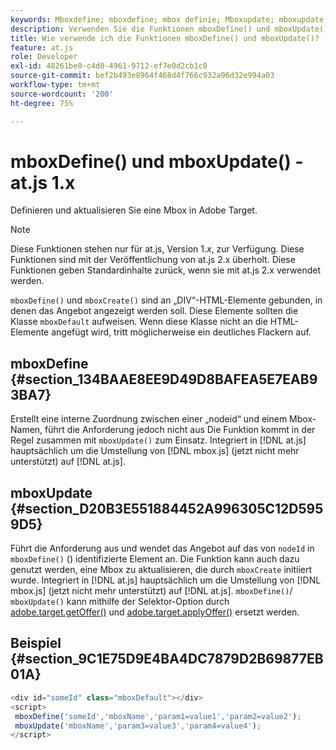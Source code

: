 ```yaml
---
keywords: Mboxdefine; mboxdefine; mbox definie; Mboxupdate; mboxupdate; mbox-Update; at.js; Funktionen; funktion
description: Verwenden Sie die Funktionen mboxDefine() und mboxUpdate() für die Adobe. [!DNL Target] JavaScript-Bibliothek at.js , um eine Mbox zu definieren oder zu aktualisieren. (at.js 1.x)
title: Wie verwende ich die Funktionen mboxDefine() und mboxUpdate()?
feature: at.js
role: Developer
exl-id: 48261be0-c4d0-4961-9712-ef7e0d2cb1c0
source-git-commit: bef2b493e8964f468d4f766c932a96d32e994a03
workflow-type: tm+mt
source-wordcount: '200'
ht-degree: 75%

---
```


# mboxDefine() und mboxUpdate() - at.js 1.x

Definieren und aktualisieren Sie eine Mbox in Adobe Target.

>[!NOTE]
>
>Diese Funktionen stehen nur für at.js, Version 1.*x*, zur Verfügung. Diese Funktionen sind mit der Veröffentlichung von at.js 2.x überholt. Diese Funktionen geben Standardinhalte zurück, wenn sie mit at.js 2.x verwendet werden.

`mboxDefine()` und `mboxCreate()` sind an „DIV“-HTML-Elemente gebunden, in denen das Angebot angezeigt werden soll. Diese Elemente sollten die Klasse `mboxDefault` aufweisen. Wenn diese Klasse nicht an die HTML-Elemente angefügt wird, tritt möglicherweise ein deutliches Flackern auf.

## mboxDefine  {#section_134BAAE8EE9D49D8BAFEA5E7EAB93BA7}

Erstellt eine interne Zuordnung zwischen einer „nodeid“ und einem Mbox-Namen, führt die Anforderung jedoch nicht aus Die Funktion kommt in der Regel zusammen mit `mboxUpdate()` zum Einsatz. Integriert in [!DNL at.js] hauptsächlich um die Umstellung von [!DNL mbox.js] (jetzt nicht mehr unterstützt) auf [!DNL at.js].

## mboxUpdate {#section_D20B3E551884452A996305C12D5959D5}

Führt die Anforderung aus und wendet das Angebot auf das von `nodeId` in `mboxDefine()` () identifizierte Element an. Die Funktion kann auch dazu genutzt werden, eine Mbox zu aktualisieren, die durch `mboxCreate` initiiert wurde. Integriert in [!DNL at.js] hauptsächlich um die Umstellung von [!DNL mbox.js] (jetzt nicht mehr unterstützt) auf [!DNL at.js]. `mboxDefine()`/ `mboxUpdate()` kann mithilfe der Selektor-Option durch [adobe.target.getOffer()](/help/c-implementing-target/c-implementing-target-for-client-side-web/adobe-target-getoffer.md) und [adobe.target.applyOffer()](/help/c-implementing-target/c-implementing-target-for-client-side-web/adobe-target-applyoffer.md) ersetzt werden.

## Beispiel {#section_9C1E75D9E4BA4DC7879D2B69877EB01A}

```javascript
<div id="someId" class="mboxDefault"></div> 
<script> 
 mboxDefine('someId','mboxName','param1=value1','param2=value2'); 
 mboxUpdate('mboxName','param3=value3','param4=value4'); 
</script>
```
